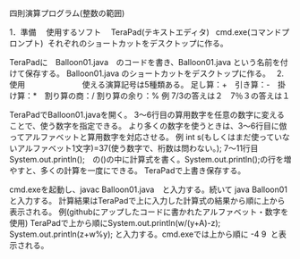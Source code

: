 
四則演算プログラム(整数の範囲)

1．準備
　使用するソフト
 　TeraPad(テキストエディタ)
   cmd.exe(コマンドプロンプト)
  それぞれのショートカットをデスクトップに作る。
  
  TeraPadに　Balloon01.java　のコードを書き、Balloon01.java という名前を付けて保存する。
  Balloon01.java のショートカットをデスクトップに作る。
  
2.　使用　　　　　　　
使える演算記号は5種類ある。
足し算：+　引き算：-　掛け算：*　割り算の商：/ 割り算の余り：%
例 7/3の答えは２　7％３の答えは１

TeraPadでBalloon01.javaを開く。
3～6行目の算用数字を任意の数字に変えることで、使う数字を指定できる。
より多くの数字を使うときは、3～6行目に倣ってアルファベットと算用数字を対応させる。
例  int s(もしくはまだ使っていないアルファベット1文字)=37(使う数字で、桁数は問わない。); 
7～11行目　System.out.println();　の()の中に計算式を書く。System.out.println();の行を増やすと、多くの計算を一度にできる。
TeraPadで上書き保存する。

cmd.exeを起動し、javac Balloon01.java　と入力する。続いて java Balloon01 と入力する。
計算結果はTeraPadで上に入力した計算式の結果から順に上から表示される。
例(githubにアップしたコードに書かれたアルファベット・数字を使用)
TeraPadで上から順にSystem.out.println(w/(y+A)-z);  System.out.println(z+w%y); と入力する。cmd.exeでは上から順に  -4  9  と表示される。
